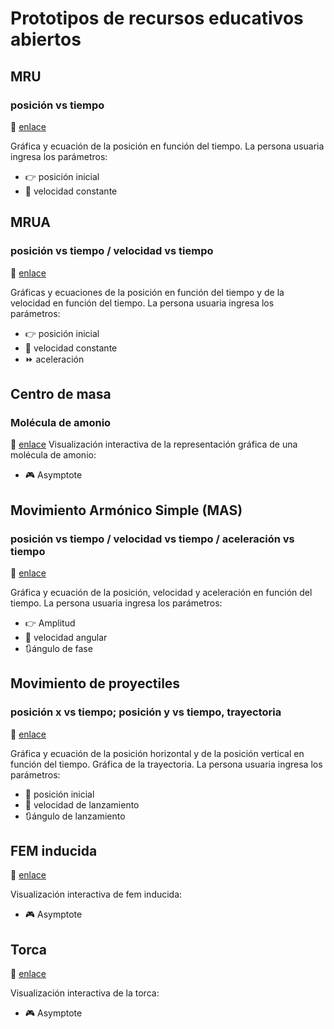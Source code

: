 # Prototipos de recursos educativos abiertos

## MRU

### posición vs tiempo

:link: [enlace](https://glacy.github.io/MRU/)

Gráfica y ecuación de la posición en función del tiempo. La persona usuaria ingresa los parámetros:

- :point_right: posición inicial
- :runner: velocidad constante

## MRUA

### posición vs tiempo / velocidad vs tiempo

:link: [enlace](https://glacy.github.io/MRUA/)

Gráficas y ecuaciones de la posición en función del tiempo y de la velocidad en función del tiempo. La persona usuaria ingresa los parámetros:

- :point_right: posición inicial
- :runner: velocidad constante
- :fast_forward: aceleración

## Centro de masa

### Molécula de amonio

:link: [enlace](https://glacy.github.io/cm/)
Visualización interactiva de la representación gráfica de una molécula de amonio:

- :video_game: Asymptote

## Movimiento Armónico Simple (MAS)

### posición vs tiempo / velocidad vs tiempo / aceleración vs tiempo

:link: [enlace](https://glacy.github.io/MAS/)

Gráfica y ecuación de la posición, velocidad y aceleración en función del tiempo. La persona usuaria ingresa los parámetros:

- :point_right: Amplitud
- :runner: velocidad angular
- 🔃ángulo de fase

## Movimiento de proyectiles

### posición x vs tiempo; posición y vs tiempo, trayectoria

:link: [enlace](https://glacy.github.io/proyectiles/)

Gráfica y ecuación de la posición horizontal y de la posición vertical en función del tiempo. Gráfica de la trayectoria.
La persona usuaria ingresa los parámetros:

- :small_red_triangle_down: posición inicial
- :basketball: velocidad de lanzamiento
- 🔃ángulo de lanzamiento


## FEM inducida

:link: [enlace](https://glacy.github.io/induccion_EM/)

Visualización interactiva de fem inducida:

- :video_game: Asymptote


## Torca
:link: [enlace](https://glacy.github.io/torca/)

Visualización interactiva de la torca:

- :video_game: Asymptote
